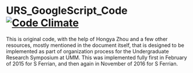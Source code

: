 # URS_GoogleScript_Code [![Code Climate](https://codeclimate.com/github/emmasax1/URS_ScriptEditor_Code/badges/gpa.svg)](https://codeclimate.com/github/emmasax1/URS_ScriptEditor_Code)

This is original code, with the help of Hongya Zhou and a few other resources, mostly mentioned in the document itself, that is designed to be implemented as part of organization process for the Undergraduate Research Symposium at UMM. This was implemented fully first in February of 2015 for S Ferrian, and then again in November of 2016 for S Ferrian.

